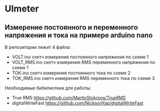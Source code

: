 # UImeter
## Измерение постоянного и переменного напряжения и тока на примере arduino nano

В репозитории лежит 4 файла:
- VOLT.ino скетч измерения постоянного напряжения по схеме 1
- VOLT_RMS.ino скетч измерения RMS переменного напряжения по схеме 1
- TOK.ino скетч измерения постоянного тока по схеме 2
- TOK_RMS.ino скетч измерения RMS переменного тока по схеме 3

Необходимые бибилиотеки для работы:
- True RMS https://github.com/MartinStokroos/TrueRMS
- digitalWriteFast https://github.com/NicksonYap/digitalWriteFast